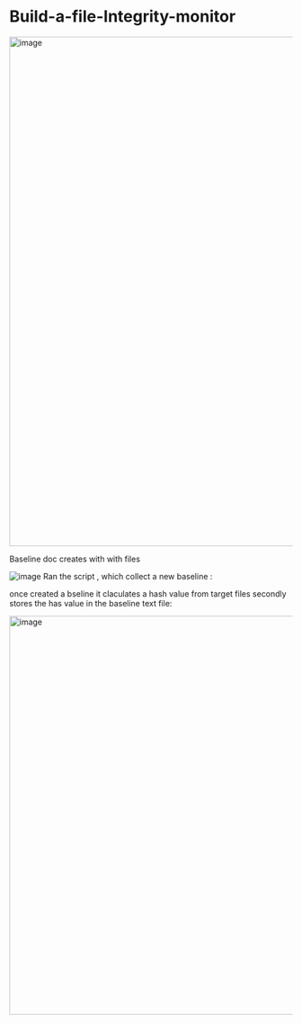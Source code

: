 # Build-a-file-Integrity-monitor






<img width="906" alt="image" src="https://github.com/deegold27/Build-a-file-Integrity-monitor/assets/58530306/4ee4d199-01f2-45c6-b92d-876f78c6dd12">

Baseline doc creates with with files

![image](https://github.com/deegold27/Build-a-file-Integrity-monitor/assets/58530306/6828582f-bc4c-4f4b-9efe-f2238096e40b)
Ran the script , which collect a new baseline  :

once created a bseline it claculates a hash value from target files
secondly stores the has value in the baseline text file:

<img width="709" alt="image" src="https://github.com/deegold27/Build-a-file-Integrity-monitor/assets/58530306/ee745b01-d08b-4999-9066-ef73f50930fb">
